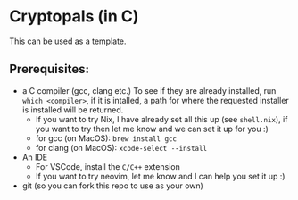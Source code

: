 # Cryptopals (in C)

This can be used as a template.

## Prerequisites:
- a C compiler (gcc, clang etc.) To see if they are already installed, run `which <compiler>`, if it is intalled, a path for where the requested installer is installed will be returned.
    - If you want to try Nix, I have already set all this up (see `shell.nix`), if you want to try then let me know and we can set it up for you :)
    - for gcc (on MacOS): `brew install gcc`
    - for clang (on MacOS): `xcode-select --install` 
- An IDE
    - For VSCode, install the `C/C++` extension
    - If you want to try neovim, let me know and I can help you set it up :)
- git (so you can fork this repo to use as your own)
